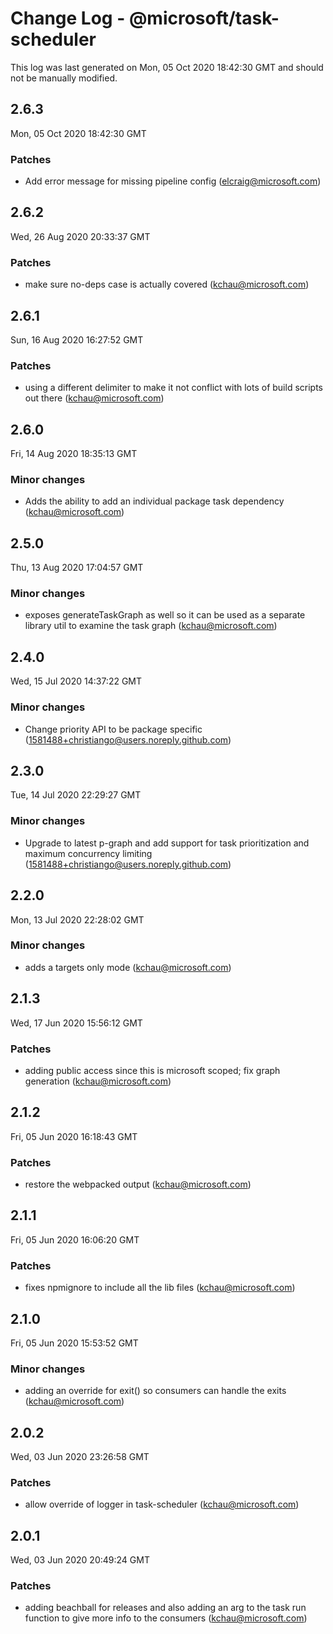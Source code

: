 # Change Log - @microsoft/task-scheduler

This log was last generated on Mon, 05 Oct 2020 18:42:30 GMT and should not be manually modified.

<!-- Start content -->

## 2.6.3

Mon, 05 Oct 2020 18:42:30 GMT

### Patches

- Add error message for missing pipeline config (elcraig@microsoft.com)

## 2.6.2

Wed, 26 Aug 2020 20:33:37 GMT

### Patches

- make sure no-deps case is actually covered (kchau@microsoft.com)

## 2.6.1

Sun, 16 Aug 2020 16:27:52 GMT

### Patches

- using a different delimiter to make it not conflict with lots of build scripts out there (kchau@microsoft.com)

## 2.6.0

Fri, 14 Aug 2020 18:35:13 GMT

### Minor changes

- Adds the ability to add an individual package task dependency (kchau@microsoft.com)

## 2.5.0

Thu, 13 Aug 2020 17:04:57 GMT

### Minor changes

- exposes generateTaskGraph as well so it can be used as a separate library util to examine the task graph (kchau@microsoft.com)

## 2.4.0

Wed, 15 Jul 2020 14:37:22 GMT

### Minor changes

- Change priority API to be package specific (1581488+christiango@users.noreply.github.com)

## 2.3.0

Tue, 14 Jul 2020 22:29:27 GMT

### Minor changes

- Upgrade to latest p-graph and add support for task prioritization and maximum concurrency limiting (1581488+christiango@users.noreply.github.com)

## 2.2.0

Mon, 13 Jul 2020 22:28:02 GMT

### Minor changes

- adds a targets only mode (kchau@microsoft.com)

## 2.1.3

Wed, 17 Jun 2020 15:56:12 GMT

### Patches

- adding public access since this is microsoft scoped; fix graph generation (kchau@microsoft.com)

## 2.1.2

Fri, 05 Jun 2020 16:18:43 GMT

### Patches

- restore the webpacked output (kchau@microsoft.com)

## 2.1.1

Fri, 05 Jun 2020 16:06:20 GMT

### Patches

- fixes npmignore to include all the lib files (kchau@microsoft.com)

## 2.1.0

Fri, 05 Jun 2020 15:53:52 GMT

### Minor changes

- adding an override for exit() so consumers can handle the exits (kchau@microsoft.com)

## 2.0.2

Wed, 03 Jun 2020 23:26:58 GMT

### Patches

- allow override of logger in task-scheduler (kchau@microsoft.com)

## 2.0.1

Wed, 03 Jun 2020 20:49:24 GMT

### Patches

- adding beachball for releases and also adding an arg to the task run function to give more info to the consumers (kchau@microsoft.com)
